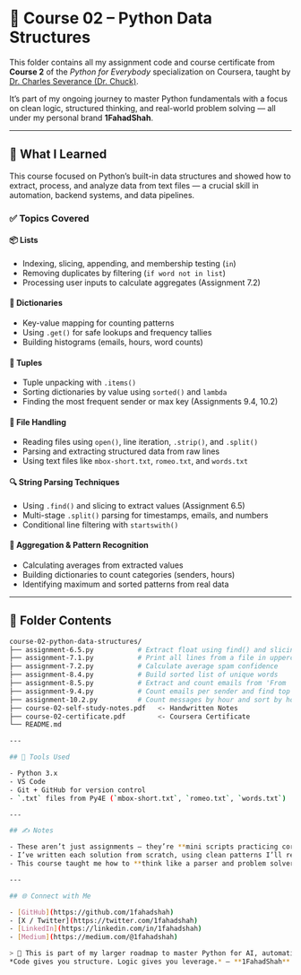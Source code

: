 # 🚀 Course 02 – Python Data Structures

This folder contains all my assignment code and course certificate from **Course 2** of the *Python for Everybody* specialization on Coursera, taught by [Dr. Charles Severance (Dr. Chuck)](https://www.py4e.com/).

It’s part of my ongoing journey to master Python fundamentals with a focus on clean logic, structured thinking, and real-world problem solving — all under my personal brand **1FahadShah**.

---

## 🧠 What I Learned

This course focused on Python’s built-in data structures and showed how to extract, process, and analyze data from text files — a crucial skill in automation, backend systems, and data pipelines.

### ✅ Topics Covered

#### 📦 Lists
- Indexing, slicing, appending, and membership testing (`in`)
- Removing duplicates by filtering (`if word not in list`)
- Processing user inputs to calculate aggregates (Assignment 7.2)

#### 🧠 Dictionaries
- Key-value mapping for counting patterns
- Using `.get()` for safe lookups and frequency tallies
- Building histograms (emails, hours, word counts)

#### 🔗 Tuples
- Tuple unpacking with `.items()`
- Sorting dictionaries by value using `sorted()` and `lambda`
- Finding the most frequent sender or max key (Assignments 9.4, 10.2)

#### 📂 File Handling
- Reading files using `open()`, line iteration, `.strip()`, and `.split()`
- Parsing and extracting structured data from raw lines
- Using text files like `mbox-short.txt`, `romeo.txt`, and `words.txt`

#### 🔍 String Parsing Techniques
- Using `.find()` and slicing to extract values (Assignment 6.5)
- Multi-stage `.split()` parsing for timestamps, emails, and numbers
- Conditional line filtering with `startswith()`

#### 🧮 Aggregation & Pattern Recognition
- Calculating averages from extracted values
- Building dictionaries to count categories (senders, hours)
- Identifying maximum and sorted patterns from real data

---

## 📁 Folder Contents
```bash
course-02-python-data-structures/
├── assignment-6.5.py           # Extract float using find() and slicing
├── assignment-7.1.py           # Print all lines from a file in uppercase
├── assignment-7.2.py           # Calculate average spam confidence
├── assignment-8.4.py           # Build sorted list of unique words
├── assignment-8.5.py           # Extract and count emails from 'From ' lines
├── assignment-9.4.py           # Count emails per sender and find top sender
├── assignment-10.2.py          # Count messages by hour and sort by hour
├── course-02-self-study-notes.pdf   <- Handwritten Notes
├── course-02-certificate.pdf        <- Coursera Certificate
└── README.md

---

## 🧰 Tools Used

- Python 3.x  
- VS Code  
- Git + GitHub for version control  
- `.txt` files from Py4E (`mbox-short.txt`, `romeo.txt`, `words.txt`)

---

## ✍️ Notes

- These aren’t just assignments — they’re **mini scripts practicing core real-world logic**: extracting, transforming, counting, and organizing text-based data.
- I’ve written each solution from scratch, using clean patterns I’ll reuse in **automation, AI pipelines, and backend services**.
- This course taught me how to **think like a parser and problem solver**, not just a coder.

---

## 🌐 Connect with Me

- [GitHub](https://github.com/1fahadshah)  
- [X / Twitter](https://twitter.com/1fahadshah)  
- [LinkedIn](https://linkedin.com/in/1fahadshah)  
- [Medium](https://medium.com/@1fahadshah)

> 📌 This is part of my larger roadmap to master Python for AI, automation, and backend development.  
*Code gives you structure. Logic gives you leverage.* — **1FahadShah**
